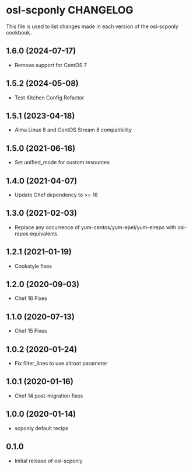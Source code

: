 osl-scponly CHANGELOG
=====================
This file is used to list changes made in each version of the
osl-scponly cookbook.

1.6.0 (2024-07-17)
------------------
- Remove support for CentOS 7

1.5.2 (2024-05-08)
------------------
- Test Kitchen Config Refactor

1.5.1 (2023-04-18)
------------------
- Alma Linux 8 and CentOS Stream 8 compatibility 

1.5.0 (2021-06-16)
------------------
- Set unified_mode for custom resources

1.4.0 (2021-04-07)
------------------
- Update Chef dependency to >= 16

1.3.0 (2021-02-03)
------------------
- Replace any occurrence of yum-centos/yum-epel/yum-elrepo with osl-repos equivalents

1.2.1 (2021-01-19)
------------------
- Cookstyle fixes

1.2.0 (2020-09-03)
------------------
- Chef 16 Fixes

1.1.0 (2020-07-13)
------------------
- Chef 15 Fixes

1.0.2 (2020-01-24)
------------------
- Fix filter_lines to use altroot parameter

1.0.1 (2020-01-16)
------------------
- Chef 14 post-migration fixes

1.0.0 (2020-01-14)
------------------
- scponly default recipe

0.1.0
-----
- Initial release of osl-scponly

